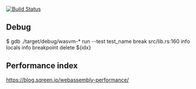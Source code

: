 [![Build Status](https://travis-ci.org/kogai/vm.svg?branch=master)](https://travis-ci.org/kogai/vm)

## Debug

$ gdb ./target/debug/wasvm-*
run --test test_name
break src/lib.rs:160
info locals
info breakpoint
delete ${idx}

## Performance index

https://blog.sqreen.io/webassembly-performance/

